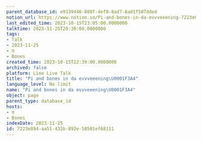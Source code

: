 ```yaml
---
parent_database_id: e9339446-880f-4ef0-8ad7-8ad1f507dded
notion_url: https://www.notion.so/Pi-and-bones-in-da-evvveeening-7223e894aa51432b892e58501ef68111
last_edited_time: 2023-10-15T23:05:00.0000000
talktime: 2023-11-25T20:30:00.0000000
tags:
- Talk
- 2023-11-25
- π
- Bones
created_time: 2023-10-15T22:39:00.0000000
archived: false
platform: Line Live Talk
title: "Pi and bones in da evvveeening\U0001F3A4"
language_level: No limit
name: "Pi and bones in da evvveeening\U0001F3A4"
object: page
parent_type: database_id
hosts:
- π
- Bones
indexDate: 2023-11-25
id: 7223e894-aa51-432b-892e-58501ef68111
---
```



   
   
   
   

   
























